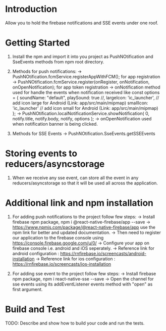 # Introduction 
 Allow you to hold the firebase notifications and SSE events under one roof.

# Getting Started

1.  Install the npm and import it into you project as PushNOtification and SseEvents methods from npm root directory. 
2.  Methods for push notifications:
    -> PushNOtification.fcmService.registerAppWithFCM(); for app registration 
    -> PushNOtification.fcmService.register(onRegister, onNotification, onOpenNotification); for app token registration 
    -> onNotification method used for handle the events when notification received like 
      const options = {
        soundName: "default",
        playSound: true //,
         largeIcon: 'ic_launcher', // add icon large for Android (Link: app/src/main/mipmap)
         smallIcon: 'ic_launcher' // add icon small for Android (Link: app/src/main/mipmap)
        };
    -> PushNOtification.localNotificationService.showNotification(
        0,
        notify.title,
        notify.body,
        notify,
        options
      );
    -> onOpenNotification used when notification banner is being clicked.

3. Methods for SSE Events
  -> PushNOtification.SseEvents.getSSEEvents

# Storing events to reducers/asyncstorage
1. When we receive any sse event, can store all the event in any reducers/asyncstorage so that it will be used all across the application.

# Additional link and npm installation
1. For adding push notifications to the project follow few steps:
  -> Install firebase npm package, npm i @react-native-firebase/app --save
  -> https://www.npmjs.com/package/@react-native-firebase/app use the npm link for better and updated documentation.
  -> Then  need to register our application to the firebase console using https://console.firebase.google.com/u/0/ 
  -> Configure your app on firebase console i.e. android and iOS seperately. 
  -> Reference link for android configuration : https://rnfirebase.io/screencasts/android-installation 
  -> Reference link for ios configuration : https://rnfirebase.io/screencasts/ios-installation

2. For adding sse event to the project follow few steps:
  -> Install firebase npm package, npm i react-native-sse --save
  -> Open the channel for sse events using its addEventListener events method with "open" as first argument.


# Build and Test
TODO: Describe and show how to build your code and run the tests. 
